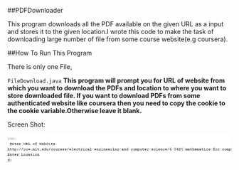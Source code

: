 ##PDFDownloader


This program downloads all the PDF available on the given URL as a input and stores it to the given location.I wrote this code to make the task of downloading large number of file from some course website(e.g coursera).

##How To Run This Program


There is only one File,

`FileDownload.java` **This program will prompt you for URL of website from which you want to download the PDFs and location to where you want to store downloaded file. If you want to download PDFs from some authenticated website like coursera then you need to copy the cookie to the cookie variable.Otherwise leave it blank.**

Screen Shot:

![alt text](ScreenShot.JPG "Screen Shot")
